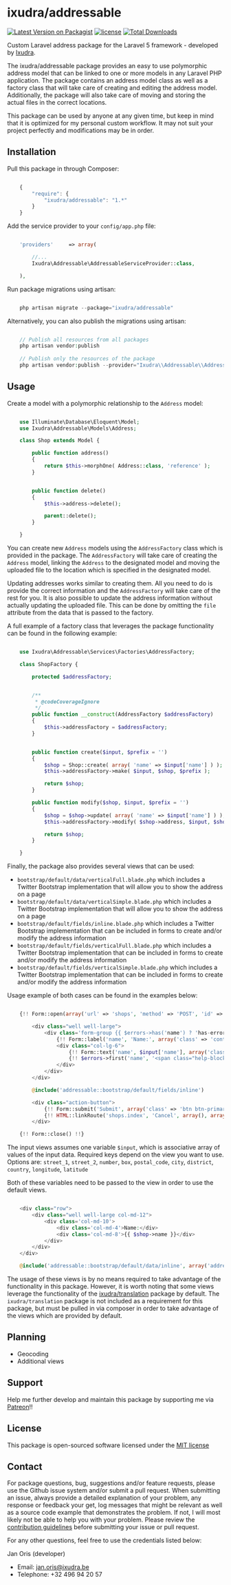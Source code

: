 ixudra/addressable
=====================

[![Latest Version on Packagist](https://img.shields.io/packagist/v/ixudra/addressable.svg?style=flat-square)](https://packagist.org/packages/ixudra/addressable)
[![license](https://img.shields.io/github/license/ixudra/addressable.svg)]()
[![Total Downloads](https://img.shields.io/packagist/dt/ixudra/addressable.svg?style=flat-square)](https://packagist.org/packages/ixudra/addressable)

Custom Laravel address package for the Laravel 5 framework - developed by [Ixudra](http://ixudra.be).

The ixudra/addressable package provides an easy to use polymorphic address model that can be linked to one or more models in any Laravel PHP application. The package contains an address model class as well as a factory class that will take care of creating and editing the address model. Additionally, the package will also take care of moving and storing the actual files in the correct locations.

This package can be used by anyone at any given time, but keep in mind that it is optimized for my personal custom workflow. It may not suit your project perfectly and modifications may be in order.



## Installation

Pull this package in through Composer:

```js

    {
        "require": {
            "ixudra/addressable": "1.*"
        }
    }

```

Add the service provider to your `config/app.php` file:

```php

    'providers'     => array(

        //...
        Ixudra\Addressable\AddressableServiceProvider::class,

    ),

```

Run package migrations using artisan:

```php

    php artisan migrate --package="ixudra/addressable"

```

Alternatively, you can also publish the migrations using artisan:

```php

    // Publish all resources from all packages
    php artisan vendor:publish
    
    // Publish only the resources of the package
    php artisan vendor:publish --provider="Ixudra\\Addressable\\AddressableServiceProvider"

```



## Usage

Create a model with a polymorphic relationship to the `Address` model:

```php

    use Illuminate\Database\Eloquent\Model;
    use Ixudra\Addressable\Models\Address;

    class Shop extends Model {

        public function address()
        {
            return $this->morphOne( Address::class, 'reference' );
        }


        public function delete()
        {
            $this->address->delete();

            parent::delete();
        }

    }

```

You can create new `Address` models using the `AddressFactory` class which is provided in the package. The `AddressFactory` will take care of creating the `Address` model, linking the `Address` to the designated model and moving the uploaded file to the location which is specified in the designated model.
 
Updating addresses works similar to creating them. All you need to do is provide the correct information and the `AddressFactory` will take care of the rest for you. It is also possible to update the address information without actually updating the uploaded file. This can be done by omitting the `file` attribute from the data that is passed to the factory.

A full example of a factory class that leverages the package functionality can be found in the following example:

```php

    use Ixudra\Addressable\Services\Factories\AddressFactory;

    class ShopFactory {

        protected $addressFactory;


        /**
         * @codeCoverageIgnore
         */
        public function __construct(AddressFactory $addressFactory)
        {
            $this->addressFactory = $addressFactory;
        }


        public function create($input, $prefix = '')
        {
            $shop = Shop::create( array( 'name' => $input['name'] ) );
            $this->addressFactory->make( $input, $shop, $prefix );

            return $shop;
        }

        public function modify($shop, $input, $prefix = '')
        {
            $shop = $shop->update( array( 'name' => $input['name'] ) );
            $this->addressFactory->modify( $shop->address, $input, $shop, $prefix );

            return $shop;
        }

    }

```

Finally, the package also provides several views that can be used:

 - `bootstrap/default/data/verticalFull.blade.php` which includes a Twitter Bootstrap implementation that will allow you to show the address on a page
 - `bootstrap/default/data/verticalSimple.blade.php` which includes a Twitter Bootstrap implementation that will allow you to show the address on a page
 - `bootstrap/default/fields/inline.blade.php` which includes a Twitter Bootstrap implementation that can be included in forms to create and/or modify the address information
 - `bootstrap/default/fields/verticalFull.blade.php` which includes a Twitter Bootstrap implementation that can be included in forms to create and/or modify the address information
 - `bootstrap/default/fields/verticalSimple.blade.php` which includes a Twitter Bootstrap implementation that can be included in forms to create and/or modify the address information
 
Usage example of both cases can be found in the examples below:

```php

    {!! Form::open(array('url' => 'shops', 'method' => 'POST', 'id' => 'createShop', 'class' => 'form-horizontal', 'role' => 'form')) !!}

        <div class="well well-large">
            <div class='form-group {{ $errors->has('name') ? 'has-error' : '' }}'>
                {!! Form::label('name', 'Name:', array('class' => 'control-label col-lg-3')) !!}
                <div class="col-lg-6">
                    {!! Form::text('name', $input['name'], array('class' => 'form-control')) !!}
                    {!! $errors->first('name', '<span class="help-block">:message</span>') !!}
                </div>
            </div>
        </div>

        @include('addressable::bootstrap/default/fields/inline')

        <div class="action-button">
            {!! Form::submit('Submit', array('class' => 'btn btn-primary')) !!}
            {!! HTML::linkRoute('shops.index', 'Cancel', array(), array('class' => 'btn btn-default')) !!}
        </div>

    {!! Form::close() !!}

```

The input views assumes one variable `$input`, which is associative array of values of the input data. Required keys depend on the view you want to use. Options are: `street_1`, `street_2`, `number`, `box`, `postal_code`, `city`, `district`, `country`, `longitude`, `latitude`

Both of these variables need to be passed to the view in order to use the default views.

```php

    <div class="row">
        <div class="well well-large col-md-12">
            <div class='col-md-10'>
                <div class='col-md-4'>Name:</div>
                <div class='col-md-8'>{{ $shop->name }}</div>
            </div>
        </div>
    </div>

    @include('addressable::bootstrap/default/data/inline', array('address' => $shop->address))

```

The usage of these views is by no means required to take advantage of the functionality in this package. However, it is worth noting that some views leverage the functionality of the [ixudra/translation](http://github.com/ixudra/translation) package by default. The `ixudra/translation` package is not included as a requirement for this package, but must be pulled in via composer in order to take advantage of the views which are provided by default. 




## Planning

- Geocoding
- Additional views




## Support

Help me further develop and maintain this package by supporting me via [Patreon](https://www.patreon.com/ixudra)!!




## License

This package is open-sourced software licensed under the [MIT license](http://opensource.org/licenses/MIT)




## Contact

For package questions, bug, suggestions and/or feature requests, please use the Github issue system and/or submit a pull request. When submitting an issue, always provide a detailed explanation of your problem, any response or feedback your get, log messages that might be relevant as well as a source code example that demonstrates the problem. If not, I will most likely not be able to help you with your problem. Please review the [contribution guidelines](https://github.com/ixudra/addressable/blob/master/CONTRIBUTING.md) before submitting your issue or pull request.

For any other questions, feel free to use the credentials listed below: 

Jan Oris (developer)

- Email: jan.oris@ixudra.be
- Telephone: +32 496 94 20 57

